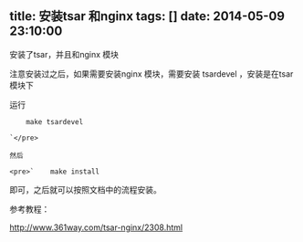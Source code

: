 title: 安装tsar 和nginx
tags: []
date: 2014-05-09 23:10:00
---

安装了tsar，并且和nginx 模块

注意安装过之后，如果需要安装nginx 模块，需要安装 tsardevel ，安装是在tsar模块下

<!--more-->
运行

        make tsardevel 

    `</pre>

    然后

    <pre>`    make install

即可，之后就可以按照文档中的流程安装。

参考教程：

http://www.361way.com/tsar-nginx/2308.html